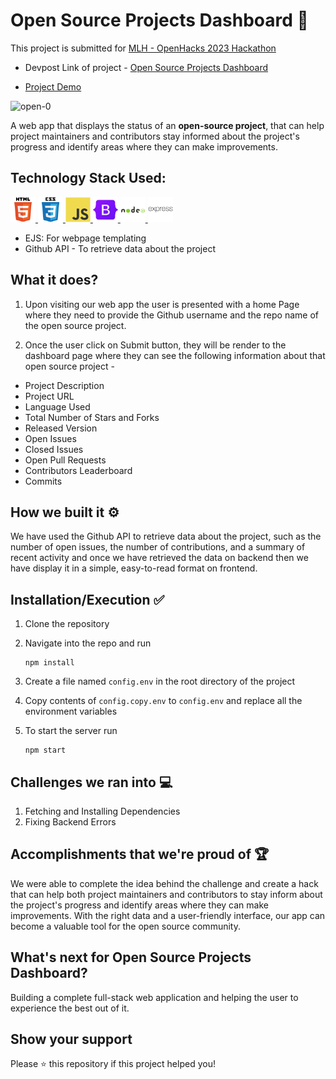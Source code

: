 


  
  
  
  
  <a id="about"> </a>

# Open Source Projects Dashboard 🌟




This project is submitted for [MLH - OpenHacks 2023 Hackathon](https://openhacks-17975.devpost.com/)



- Devpost Link of project - [Open Source Projects Dashboard](https://devpost.com/software/open-source-projects-dashboard)



- [Project Demo](https://youtu.be/MtL7ERfRdGw)






![open-0](https://user-images.githubusercontent.com/108334168/229336274-4c4ed53e-ad2d-4730-af61-b5b8a3068971.png)






A web app that displays the status of an **open-source project**, that can help project maintainers and contributors stay informed about the project's progress and identify areas where they can make improvements.





## Technology Stack Used:
<a href="#" target="_blank" rel="noreferrer"> <img src="https://raw.githubusercontent.com/devicons/devicon/master/icons/html5/html5-original-wordmark.svg" alt="html5" width="40" height="40"/> </a>
<a href="#" target="_blank" rel="noreferrer"> <img src="https://raw.githubusercontent.com/devicons/devicon/master/icons/css3/css3-original-wordmark.svg" alt="css3" width="40" height="40"/> </a>
<a href="#" target="_blank" rel="noreferrer"> <img src="https://raw.githubusercontent.com/devicons/devicon/master/icons/javascript/javascript-original.svg" alt="css3" width="40" height="40"/> </a>
<a href="#" target="_blank" rel="noreferrer"> <img src="https://raw.githubusercontent.com/devicons/devicon/master/icons/bootstrap/bootstrap-original.svg" alt="css3" width="40" height="40"/> </a>
<a href="#" target="_blank" rel="noreferrer"> <img src="https://raw.githubusercontent.com/devicons/devicon/master/icons/nodejs/nodejs-original-wordmark.svg" alt="css3" width="40" height="40"/> </a>
<a href="#" target="_blank" rel="noreferrer"> <img src="https://raw.githubusercontent.com/devicons/devicon/master/icons/express/express-original-wordmark.svg" alt="css3" width="40" height="40"/> </a>


- EJS: For webpage templating
- Github API - To retrieve data about the project

## What it does?

1. Upon visiting our web app the user is presented with a home Page where they need to provide the Github username and the repo name of the open source project.

2. Once the user click on Submit button, they will be render to the dashboard page where they can see the following information about that open source project -
- Project Description
- Project URL
- Language Used
- Total Number of Stars and Forks
- Released Version
- Open Issues
- Closed Issues
- Open Pull Requests
- Contributors Leaderboard 
- Commits



## How we built it ⚙️

We have used the Github API to retrieve data about the project, such as the number of open issues, the number of contributions, and a summary of recent activity and 
once we have retrieved the data on backend then we have display it in a simple, easy-to-read format on frontend.


## Installation/Execution ✅

1. Clone the repository
2. Navigate into the repo and run

   ```
   npm install
   ```

3. Create a file named `config.env` in the root directory of the project
4. Copy contents of `config.copy.env` to `config.env` and replace all the environment variables
5. To start the server run
   ```
   npm start
   ```

## Challenges we ran into 💻
1. Fetching and Installing Dependencies 
2. Fixing Backend Errors

## Accomplishments that we're proud of 🏆

We were able to complete the idea behind the challenge and create a hack that can help both project maintainers and contributors to stay inform about the project's progress and identify areas where they can make improvements. With the right data and a user-friendly interface, our app can become a valuable tool for the open source community.


## What's next for Open Source Projects Dashboard?

Building a complete full-stack web application and helping the user to experience the best out of it.



## Show your support

Please ⭐️ this repository if this project helped you!



